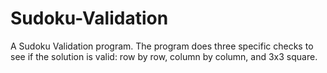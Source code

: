 # Sudoku-Validation
A Sudoku Validation program. The program does three specific checks to see if the solution is valid: row by row, column by column, and 3x3 square. 
